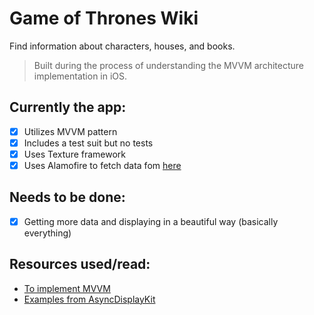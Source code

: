 # Game of Thrones Wiki

Find information about characters, houses, and books.

> Built during the process of understanding the MVVM architecture
> implementation in iOS.

## Currently the app:
- [x] Utilizes MVVM pattern
- [x] Includes a test suit but no tests
- [x] Uses Texture framework
- [x] Uses Alamofire to fetch data fom [here](https://anapioficeandfire.com)

## Needs to be done:
- [x] Getting more data and displaying in a beautiful way (basically
  everything)


## Resources used/read:
- [To implement
  MVVM](https://medium.com/yay-its-erica/dabbling-with-mvvm-in-swift-3-3bbeba61b45b)
- [Examples from
  AsyncDisplayKit](https://github.com/TextureGroup/Texture/tree/master/examples)
